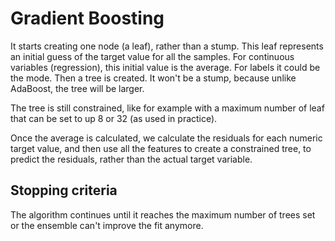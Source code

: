 # Gradient Boosting

It starts creating one node (a leaf), rather than a stump. This leaf represents an initial guess of the target value for all the samples. For continuous variables (regression), this initial value is the average. For labels it could be the mode. Then a tree is created. It won't be a stump, because unlike AdaBoost, the tree will be larger.

The tree is still constrained, like for example with a maximum number of leaf that can be set to up 8 or 32 (as used in practice).

Once the average is calculated, we calculate the residuals for each numeric target value, and then use all the features to create a constrained tree, to predict the residuals, rather than the actual target variable.

## Stopping criteria

The algorithm continues until it reaches the maximum number of trees set or the ensemble can't improve the fit anymore.
